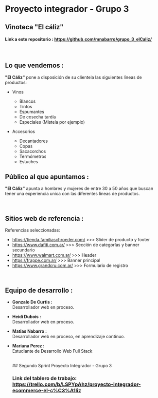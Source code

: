 # Proyecto integrador - Grupo 3

##  Vinoteca "El cáliz"


#### Link a este repositorio : https://github.com/mnabarro/grupo_3_elCaliz/
<br>

## Lo que vendemos :
 
 **"El Cáliz"** pone a disposición de su clientela las siguientes líneas de productos:
 
 * Vinos
    * Blancos
    * Tintos
    * Espumantes
    * De cosecha tardía
    * Especiales (Mistela por ejemplo)

 * Accesorios
    * Decantadores
    * Copas
    * Sacacorchos
    * Termómetros
    * Estuches


## Público al que apuntamos :

**"El Cáliz"** apunta a hombres y mujeres de entre 30 a 50 años que buscan tener una experiencia unica con las diferentes lineas de productos.

<br>

## Sitios web de referencia :

Referencias seleccionadas:

* https://tienda.familiaschroeder.com/ >>> Slider de producto y footer
* https://www.dafiti.com.ar/ >>> Sección de categorías y banner secundario
* https://www.walmart.com.ar/ >>> Header
* https://frappe.com.ar/ >>> Banner principal
* https://www.grandcru.com.ar/ >>> Formulario de registro

<br>

## Equipo de desarrollo :

* **Gonzalo De Curtis :**
    <br>Desarrollador web en proceso.

* **Heidi Dubois :**
    <br> Desarrollador web en proceso.

* **Matias Nabarro :**
    <br> Desarrollador web en proceso, en aprendizaje continuo.

* **Mariana Perez :**
    <br>Estudiante de Desarrollo Web Full Stack

    <br>
    ##  Segundo Sprint Proyecto Integrador - Grupo 3

    ### Link del tablero de trabajo:  https://trello.com/b/LSPYpAhz/proyecto-integrador-ecommerce-el-c%C3%A1liz
